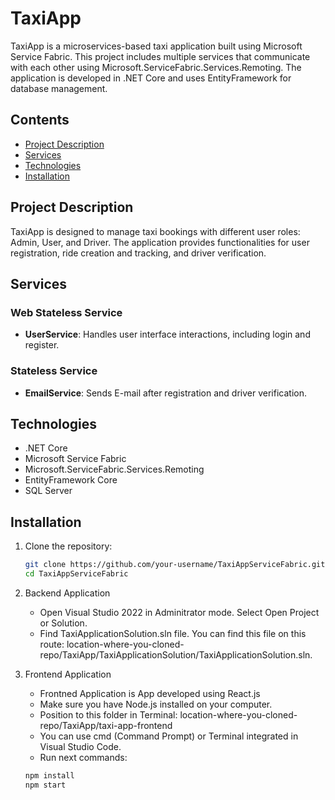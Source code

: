 # TaxiApp

TaxiApp is a microservices-based taxi application built using Microsoft Service Fabric. This project includes multiple services that communicate with each other using Microsoft.ServiceFabric.Services.Remoting. The application is developed in .NET Core and uses EntityFramework for database management.

## Contents

- [Project Description](#project-description)
- [Services](#services)
- [Technologies](#technologies)
- [Installation](#installation)

## Project Description

TaxiApp is designed to manage taxi bookings with different user roles: Admin, User, and Driver. The application provides functionalities for user registration, ride creation and tracking, and driver verification.

## Services

### Web Stateless Service

- **UserService**: Handles user interface interactions, including login and register.

### Stateless Service

- **EmailService**: Sends E-mail after registration and driver verification.

## Technologies

- .NET Core
- Microsoft Service Fabric
- Microsoft.ServiceFabric.Services.Remoting
- EntityFramework Core
- SQL Server

## Installation

1. Clone the repository:

   ```bash
   git clone https://github.com/your-username/TaxiAppServiceFabric.git
   cd TaxiAppServiceFabric

   ```

2. Backend Application

   - Open Visual Studio 2022 in Adminitrator mode. Select Open Project or Solution.
   - Find TaxiApplicationSolution.sln file. You can find this file on this route: location-where-you-cloned-repo/TaxiApp/TaxiApplicationSolution/TaxiApplicationSolution.sln.

3. Frontend Application

   - Frontned Application is App developed using React.js
   - Make sure you have Node.js installed on your computer.
   - Position to this folder in Terminal: location-where-you-cloned-repo/TaxiApp/taxi-app-frontend
   - You can use cmd (Command Prompt) or Terminal integrated in Visual Studio Code.
   - Run next commands:

   ```bash
   npm install
   npm start
   ```
